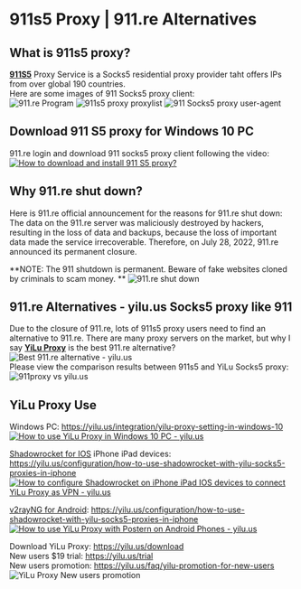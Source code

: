 # 911s5 Proxy | 911.re Alternatives

## What is 911s5 proxy?  
**[911S5](https://yilu.us/911s5-proxy)** Proxy Service is a Socks5 residential proxy provider taht offers IPs from over global 190 countries.  
Here are some images of 911 Socks5 proxy client:  
![911.re Program](https://www.imglink.cc/images/2023/04/07/31192fef696d99fd5258d31401b8caf9.png "911.re Program")
![911s5 proxy proxylist](https://www.imglink.cc/images/2023/04/07/6152ea52d2359a5a963dbdad3817066a.png "911s5 proxy proxylist")
![911 Socks5 proxy user-agent](https://www.imglink.cc/images/2023/04/07/b428f8aab9775cb0d58cebc89f9fba67.png "911 Socks5 proxy user-agent")


## Download 911 S5 proxy for Windows 10 PC  
911.re login and download 911 socks5 proxy client following the video:  
[![How to download and install 911 S5 proxy?](https://res.cloudinary.com/marcomontalbano/image/upload/v1680834457/video_to_markdown/images/youtube--iKLtLW_i_xE-c05b58ac6eb4c4700831b2b3070cd403.jpg)](https://youtu.be/iKLtLW_i_xE "How to download and install 911 S5 proxy？")

## Why 911.re shut down?  
Here is 911.re official announcement for the reasons for 911.re shut down:  
The data on the 911.re server was maliciously destroyed by hackers, resulting in the loss of data and backups, because the loss of important data made the service irrecoverable. Therefore, on July 28, 2022, 911.re announced its permanent closure.  

**NOTE: The 911 shutdown is permanent. Beware of fake websites cloned by criminals to scam money. **
![911.re shut down](https://www.imglink.cc/images/2023/04/07/d6fd59107e32b7e681222985ac866b13.png "911.re shut down")

## 911.re Alternatives - yilu.us Socks5 proxy like 911  
Due to the closure of 911.re, lots of 911s5 proxy users need to find an alternative to 911.re. There are many proxy servers on the market, but why I say **[YiLu Proxy](https://yilu.us)** is the best 911.re alternative?  
![Best 911.re alternative - yilu.us](https://www.imglink.cc/images/2023/04/07/c3c28abb9fd794c0787b92e5b1a63dc7.md.png "Best 911.re alternative - yilu.us")  
Please view the comparison results between 911s5 and YiLu Socks5 proxy:  
![911proxy vs yilu.us](https://www.imglink.cc/images/2023/04/07/bb1eaee21e50dddf40059ee4c3401f28.png "911proxy vs yiluproxy")  

## YiLu Proxy Use
Windows PC: https://yilu.us/integration/yilu-proxy-setting-in-windows-10  
[![How to use YiLu Proxy in Windows 10 PC - yilu.us](https://res.cloudinary.com/marcomontalbano/image/upload/v1680838541/video_to_markdown/images/youtube--QHM8fsEpNjo-c05b58ac6eb4c4700831b2b3070cd403.jpg)](https://youtu.be/QHM8fsEpNjo "How to use YiLu Proxy in Windows 10 PC - yilu.us")  

[Shadowrocket for IOS](https://yilu.us/configuration/how-to-use-shadowrocket-with-yilu-socks5-proxies-in-iphone) iPhone iPad devices:   https://yilu.us/configuration/how-to-use-shadowrocket-with-yilu-socks5-proxies-in-iphone  
[![How to configure Shadowrocket on iPhone iPad IOS devices to connect YiLu Proxy as VPN - yilu.us](https://res.cloudinary.com/marcomontalbano/image/upload/v1680838498/video_to_markdown/images/youtube--DuIMonJph3c-c05b58ac6eb4c4700831b2b3070cd403.jpg)](https://youtu.be/DuIMonJph3c "How to configure Shadowrocket on iPhone iPad IOS devices to connect YiLu Proxy as VPN - yilu.us")  

[v2rayNG for Android](https://yilu.us/configuration/how-to-use-shadowrocket-with-yilu-socks5-proxies-in-iphone): https://yilu.us/configuration/how-to-use-shadowrocket-with-yilu-socks5-proxies-in-iphone  
[![How to use YiLu Proxy with Postern on Android Phones - yilu.us](https://res.cloudinary.com/marcomontalbano/image/upload/v1680838448/video_to_markdown/images/youtube--HPq-OGmTwlc-c05b58ac6eb4c4700831b2b3070cd403.jpg)](https://youtu.be/HPq-OGmTwlc "How to use YiLu Proxy with Postern on Android Phones - yilu.us")  

Download YiLu Proxy: https://yilu.us/download  
New users $19 trial: https://yilu.us/trial  
New users promotion: https://yilu.us/faq/yilu-promotion-for-new-users  
![YiLu Proxy New users promotion](https://yilu.us/_next/image?url=%2F_next%2Fstatic%2Fmedia%2Fsignup-promo.a0df38d4.jpg&w=640&q=75 "YiLu Proxy New users promotion")
